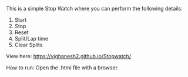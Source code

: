 This is a simple Stop Watch where you can perform the following details:
1) Start
2) Stop
3) Reset
4) Split/Lap time
5) Clear Splits

View here: https://vighanesh2.github.io/Stopwatch/

How to run: Open the .html file with a browser.
